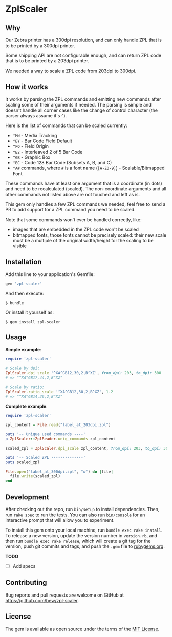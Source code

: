 # ZplScaler

## Why

Our Zebra printer has a 300dpi resolution, and can only handle ZPL that is to be printed by a 300dpi printer.

Some shipping API are not configurable enough, and can return ZPL code that is to be printed by a 203dpi printer.

We needed a way to scale a ZPL code from 203dpi to 300dpi.


## How it works

It works by parsing the ZPL commands and emitting new commands after scaling some of their arguments if needed.
The parsing is simple and doesn't handle all corner cases like the change of control character (the parser always assume it's `^`).

Here is the list of commands that can be scaled currently:

- `^MN` - Media Tracking
- `^BY` - Bar Code Field Default
- `^FO` - Field Origin
- `^B2` - Interleaved 2 of 5 Bar Code
- `^GB` - Graphic Box
- `^BC` - Code 128 Bar Code (Subsets A, B, and C)
- `^A#` commands, where `#` is a font name (`[A-Z0-9]`) - Scalable/Bitmapped Font

These commands have at least one argument that is a coordinate (in dots) and need to be recalculated (scaled).
The non-coordinate arguments and all other commands not listed above are not touched and left as is.

This gem only handles a few ZPL commands we needed, feel free to send a PR to add support for a ZPL command you need to be scaled.

Note that some commands won't ever be handled correctly, like:
- images that are embedded in the ZPL code won't be scaled
- bitmapped fonts, those fonts cannot be precisely scaled: their new scale must be a multiple of the original width/height for the scaling to be visible


## Installation

Add this line to your application's Gemfile:

```ruby
gem 'zpl-scaler'
```

And then execute:

    $ bundle

Or install it yourself as:

    $ gem install zpl-scaler


## Usage

**Simple example**:
```rb
require 'zpl-scaler'

# Scale by dpi:
ZplScaler.dpi_scale '^XA^GB12,30,2,B^XZ', from_dpi: 203, to_dpi: 300
# => "^XA^GB17,44,2,B^XZ"

# Scale by ratio:
ZplScaler.ratio_scale '^XA^GB12,30,2,B^XZ', 1.2
# => "^XA^GB14,36,2,B^XZ"
```

**Complete example**:
```rb
require 'zpl-scaler'

zpl_content = File.read("label_at_203dpi.zpl")

puts '-- Unique used commands ----'
p ZplScaler::ZplReader.uniq_commands zpl_content

scaled_zpl = ZplScaler.dpi_scale zpl_content, from_dpi: 203, to_dpi: 300

puts '-- Scaled ZPL --------------'
puts scaled_zpl

File.open("label_at_300dpi.zpl", "w") do |file|
  file.write(scaled_zpl)
end
```

## Development

After checking out the repo, run `bin/setup` to install dependencies. Then, run `rake spec` to run the tests. You can also run `bin/console` for an interactive prompt that will allow you to experiment.

To install this gem onto your local machine, run `bundle exec rake install`. To release a new version, update the version number in `version.rb`, and then run `bundle exec rake release`, which will create a git tag for the version, push git commits and tags, and push the `.gem` file to [rubygems.org](https://rubygems.org).

**TODO**

- [ ] Add specs

## Contributing

Bug reports and pull requests are welcome on GitHub at https://github.com/bew/zpl-scaler.

## License

The gem is available as open source under the terms of the [MIT License](https://opensource.org/licenses/MIT).
